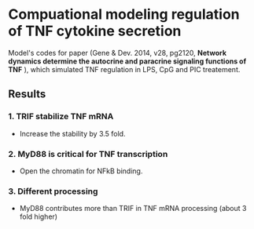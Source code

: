 Compuational modeling regulation of TNF cytokine secretion
===========================================================
 Model's codes for paper (Gene & Dev. 2014, v28, pg2120, **Network dynamics determine the autocrine and paracrine signaling functions of TNF** ), which simulated TNF regulation in LPS, CpG and PIC treatement.

## Results ##

### 1. TRIF stabilize TNF mRNA ###

* Increase the stability by 3.5 fold. 


### 2. MyD88 is critical for TNF transcription ###

* Open the chromatin for NFkB binding.

### 3. Different processing  ###
* MyD88 contributes more than TRIF in TNF mRNA processing (about 3 fold
higher)





